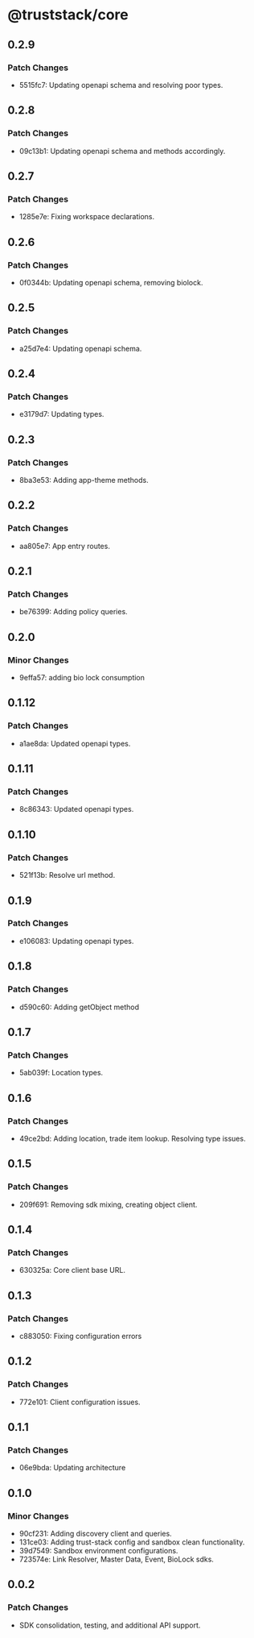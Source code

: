 # @truststack/core

## 0.2.9

### Patch Changes

- 5515fc7: Updating openapi schema and resolving poor types.

## 0.2.8

### Patch Changes

- 09c13b1: Updating openapi schema and methods accordingly.

## 0.2.7

### Patch Changes

- 1285e7e: Fixing workspace declarations.

## 0.2.6

### Patch Changes

- 0f0344b: Updating openapi schema, removing biolock.

## 0.2.5

### Patch Changes

- a25d7e4: Updating openapi schema.

## 0.2.4

### Patch Changes

- e3179d7: Updating types.

## 0.2.3

### Patch Changes

- 8ba3e53: Adding app-theme methods.

## 0.2.2

### Patch Changes

- aa805e7: App entry routes.

## 0.2.1

### Patch Changes

- be76399: Adding policy queries.

## 0.2.0

### Minor Changes

- 9effa57: adding bio lock consumption

## 0.1.12

### Patch Changes

- a1ae8da: Updated openapi types.

## 0.1.11

### Patch Changes

- 8c86343: Updated openapi types.

## 0.1.10

### Patch Changes

- 521f13b: Resolve url method.

## 0.1.9

### Patch Changes

- e106083: Updating openapi types.

## 0.1.8

### Patch Changes

- d590c60: Adding getObject method

## 0.1.7

### Patch Changes

- 5ab039f: Location types.

## 0.1.6

### Patch Changes

- 49ce2bd: Adding location, trade item lookup. Resolving type issues.

## 0.1.5

### Patch Changes

- 209f691: Removing sdk mixing, creating object client.

## 0.1.4

### Patch Changes

- 630325a: Core client base URL.

## 0.1.3

### Patch Changes

- c883050: Fixing configuration errors

## 0.1.2

### Patch Changes

- 772e101: Client configuration issues.

## 0.1.1

### Patch Changes

- 06e9bda: Updating architecture

## 0.1.0

### Minor Changes

- 90cf231: Adding discovery client and queries.
- 131ce03: Adding trust-stack config and sandbox clean functionality.
- 39d7549: Sandbox environment configurations.
- 723574e: Link Resolver, Master Data, Event, BioLock sdks.

## 0.0.2

### Patch Changes

- SDK consolidation, testing, and additional API support.
